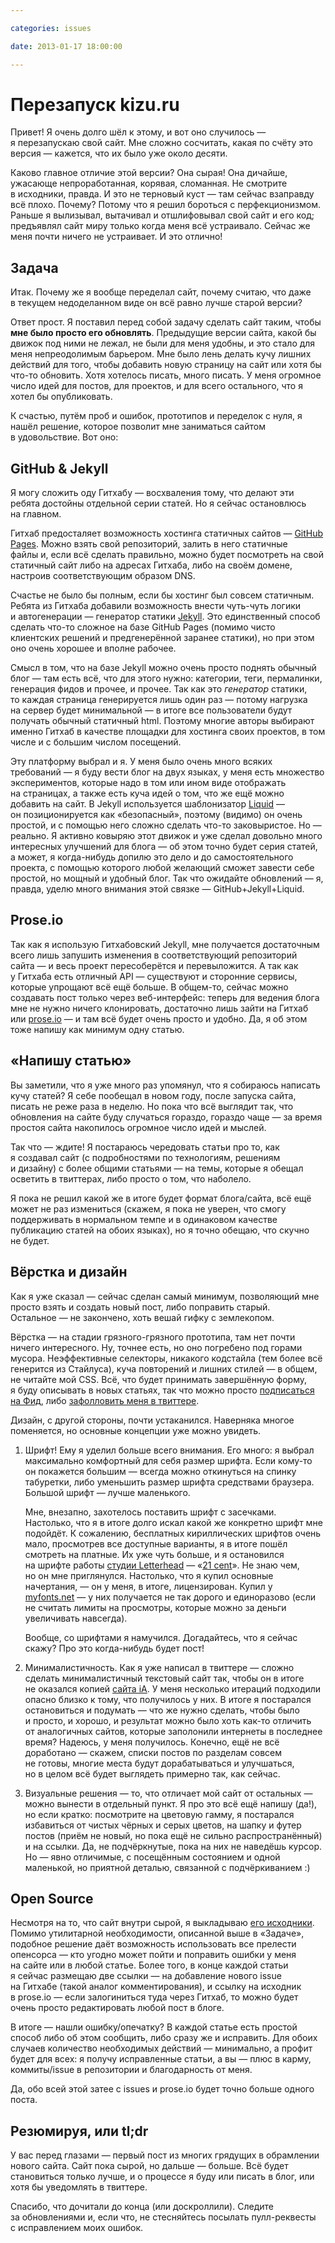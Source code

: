 ```yaml
---

categories: issues

date: 2013-01-17 18:00:00

---
```


# Перезапуск kizu.ru

Привет! Я очень долго шёл к этому, и вот оно случилось — я перезапускаю свой сайт. Мне сложно сосчитать, какая по счёту это версия — кажется, что их было уже около десяти.

Каково главное отличие этой версии? Она сырая! Она дичайше, ужасающе непроработанная, корявая, сломанная. Не смотрите в исходники, правда. И это не терновый куст — там сейчас взаправду всё плохо. Почему? Потому что я решил бороться с перфекционизмом. Раньше я вылизывал, вытачивал и отшлифовывал свой сайт и его код; предъявлял сайт миру только когда меня всё устраивало. Сейчас же меня почти ничего не устраивает. И это отлично!

## Задача

Итак. Почему же я вообще переделал сайт, почему считаю, что даже в текущем недоделанном виде он всё равно лучше старой версии?

Ответ прост. Я поставил перед собой задачу сделать сайт таким, чтобы **мне было просто его обновлять**. Предыдущие версии сайта, какой бы движок под ними не лежал, не были для меня удобны, и это стало для меня непреодолимым барьером. Мне было лень делать кучу лишних действий для того, чтобы добавить новую страницу на сайт или хотя бы что-то обновить. Хотя хотелось писать, много писать. У меня огромное число идей для постов, для проектов, и для всего остального, что я хотел бы опубликовать.

К счастью, путём проб и ошибок, прототипов и переделок с нуля, я нашёл решение, которое позволит мне заниматься сайтом в удовольствие. Вот оно:

## GitHub & Jekyll

Я могу сложить оду Гитхабу — восхваления тому, что делают эти ребята достойны отдельной серии статей. Но я сейчас остановлюсь на главном.

Гитхаб предосталяет возможность хостинга статичных сайтов — [GitHub Pages](http://pages.github.com). Можно взять свой репозиторий, залить в него статичные файлы и, если всё сделать правильно, можно будет посмотреть на свой статичный сайт либо на адресах Гитхаба, либо на своём домене, настроив соответствующим образом DNS.

Счастье не было бы полным, если бы хостинг был совсем статичным. Ребята из Гитхаба добавили возможность внести чуть-чуть логики и автогенерации — генератор статики [Jekyll](https://github.com/mojombo/jekyll#readme). Это единственный способ сделать что-то сложное на базе GitHub Pages (помимо чисто клиентских решений и предгенерённой заранее статики), но при этом оно очень хорошее и вполне рабочее.

Смысл в том, что на базе Jekyll можно очень просто поднять обычный блог — там есть всё, что для этого нужно: категории, теги, пермалинки, генерация фидов и прочее, и прочее. Так как это _генератор_ статики, то каждая страница генерируется лишь один раз — потому нагрузка на сервер будет минимальной — в итоге все пользователи будут получать обычный статичный html. Поэтому многие авторы выбирают именно Гитхаб в качестве площадки для хостинга своих проектов, в том числе и с большим числом посещений.

Эту платформу выбрал и я. У меня было очень много всяких требований — я буду вести блог на двух языках, у меня есть множество экспериментов, которые надо в том или ином виде отображать на страницах, а также есть куча идей о том, что же ещё можно добавить на сайт. В Jekyll используется шаблонизатор [Liquid](http://liquidmarkup.org) — он позиционируется как «безопасный», поэтому (видимо) он очень простой, и с помощью него сложно сделать что-то заковыристое. Но — реально. Я активно ковыряю этот движок и уже сделал довольно много интересных улучшений для блога — об этом точно будет серия статей, а может, я когда-нибудь допилю это дело и до самостоятельного проекта, с помощью которого любой желающий сможет завести себе простой, но мощный и удобный блог. Так что ожидайте обновлений — я, правда, уделю много внимания этой связке — GitHub+Jekyll+Liquid.

## Prose.io

Так как я использую Гитхабовский Jekyll, мне получается достаточным всего лишь запушить изменения в соответствующий репозиторий сайта — и весь проект пересоберётся и перевыложится. А так как у Гитхаба есть отличный API — существуют и сторонние сервисы, которые упрощают всё ещё больше. В общем-то, сейчас можно создавать пост только через веб-интерфейс: теперь для ведения блога мне не нужно ничего клонировать, достаточно лишь зайти на Гитхаб или [prose.io](http://prose.io) — и там всё будет очень просто и удобно. Да, я об этом тоже напишу как минимум одну статью.

## «Напишу статью»

Вы заметили, что я уже много раз упомянул, что я собираюсь написать кучу статей? Я себе пообещал в новом году, после запуска сайта, писать не реже раза в неделю. Но пока что всё выглядит так, что обновления на сайте буду случаться гораздо, гораздо чаще — за время простоя сайта накопилось огромное число идей и мыслей.

Так что — ждите! Я постараюсь чередовать статьи про то, как я создавал сайт (с подробностями по технологиям, решениям и дизайну) с более общими статьями — на темы, которые я обещал осветить в твиттерах, либо просто о том, что наболело.

Я пока не решил какой же в итоге будет формат блога/сайта, всё ещё может не раз измениться (скажем, я пока не уверен, что смогу поддерживать в нормальном темпе и в одинаковом качестве публикацию статей на обоих языках), но я точно обещаю, что скучно не будет.

## Вёрстка и дизайн

Как я уже сказал — сейчас сделан самый минимум, позволяющий мне просто взять и создать новый пост, либо поправить старый. Остальное — не закончено, хоть вешай гифку с землекопом.

Вёрстка — на стадии грязного-грязного прототипа, там нет почти ничего интересного. Ну, точнее есть, но оно погребено под горами мусора. Неэффективные селекторы, никакого кодстайла (тем более всё генерится из Стайлуса), куча повторений и лишних стилей — в общем, не читайте мой CSS. Всё, что будет принимать завершённую форму, я буду описывать в новых статьях, так что можно просто [подписаться на Фид](feed://feeds.feedburner.com/kizu), либо [зафолловить меня в твиттере](@ki_zu).

Дизайн, с другой стороны, почти устаканился. Наверняка многое поменяется, но основные концепции уже можно увидеть.

1. Шрифт! Ему я уделил больше всего внимания. Его много: я выбрал максимально комфортный для себя размер шрифта. Если кому-то он покажется большим — всегда можно откинуться на спинку табуретки, либо уменьшить размер шрифта средствами браузера. Большой шрифт — лучше маленького.

    Мне, внезапно, захотелось поставить шрифт с засечками. Настолько, что я в итоге долго искал какой же конкретно шрифт мне подойдёт. К сожалению, бесплатных кириллических шрифтов очень мало, просмотрев все доступные варианты, я в итоге пошёл смотреть на платные. Их уже чуть больше, и я остановился на шрифте работы [студии Letterhead](http://www.letterhead.ru) — «[21 cent](http://www.letterhead.ru/Fonts/21cent.html)». Не знаю чем, но он мне приглянулся. Настолько, что я купил основные начертания, — он у меня, в итоге, лицензирован. Купил у [myfonts.net](http://www.myfonts.com/fonts/letterheadrussia/21-cent/) — у них получается не так дорого и единоразово (если не считать лимиты на просмотры, которые можно за деньги увеличивать навсегда).

    Вообще, со шрифтами я намучился. Догадайтесь, что я сейчас скажу? Про это когда-нибудь будет пост!

2. Минималистичность. Как я уже написал в твиттере — сложно сделать минималистичный текстовый сайт так, чтобы он в итоге не оказался копией [сайта iA](http://informationarchitects.net). У меня несколько итераций подходили опасно близко к тому, что получилось у них. В итоге я постарался остановиться и подумать — что же нужно сделать, чтобы было и просто, и хорошо, и результат можно было хоть как-то отличить от аналогичных сайтов, которые заполонили интернеты в последнее время? Надеюсь, у меня получилось. Конечно, ещё не всё доработано — скажем, списки постов по разделам совсем не готовы, многие места будут дорабатываться и улучшаться, но в целом всё будет выглядеть примерно так, как сейчас.

3. Визуальные решения — то, что отличает мой сайт от остальных — можно вынести в отдельный пункт. Я про это всё ещё напишу (да!), но если кратко: посмотрите на цветовую гамму, я постарался избавиться от чистых чёрных и серых цветов, на шапку и футер постов (приём не новый, но пока ещё не сильно распространённый) и на ссылки. Да, не подчёркнутые, пока на них не наведёшь курсор. Но — явно отличимые, с посещённым состоянием и одной маленькой, но приятной деталью, связанной с подчёркиванием :)

## Open Source

Несмотря на то, что сайт внутри сырой, я выкладываю [его исходники](https://github.com/kizu/kizu.github.com/). Помимо утилитарной необходимости, описанной выше в «Задаче», подобное решение даёт возможность использовать все прелести опенсорса — кто угодно может пойти и поправить ошибки у меня на сайте или в любой статье. Более того, в конце каждой статьи я сейчас размещаю две ссылки — на добавление нового issue на Гитхабе (такой аналог комментирования), и ссылку на исходник в prose.io — если залогиниться туда через Гитхаб, то можно будет очень просто редактировать любой пост в блоге.

В итоге — нашли ошибку/опечатку? В каждой статье есть простой способ либо об этом сообщить, либо сразу же и исправить. Для обоих случаев количество необходимых действий — минимально, а профит будет для всех: я получу исправленные статьи, а вы — плюс в карму, коммиты/issue в репозитории и благодарность от меня.

Да, обо всей этой затее с issues и prose.io будет точно больше одного поста.

## Резюмируя, или tl;dr

У вас перед глазами — первый пост из многих грядущих в обрамлении нового сайта. Сайт пока сырой, но дальше — больше. Всё будет становиться только лучше, и о процессе я буду или писать в блог, или хотя бы уведомлять в твиттере.

Спасибо, что дочитали до конца (или доскроллили). Следите за обновлениями и, если что, не стесняйтесь посылать пулл-реквесты с исправлением моих ошибок.